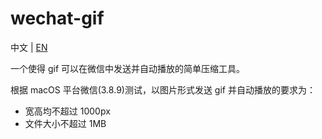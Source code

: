 # wechat-gif

中文 | [EN](README_EN.md)

一个使得 gif 可以在微信中发送并自动播放的简单压缩工具。

根据 macOS 平台微信(3.8.9)测试，以图片形式发送 gif 并自动播放的要求为：

- 宽高均不超过 1000px
- 文件大小不超过 1MB
